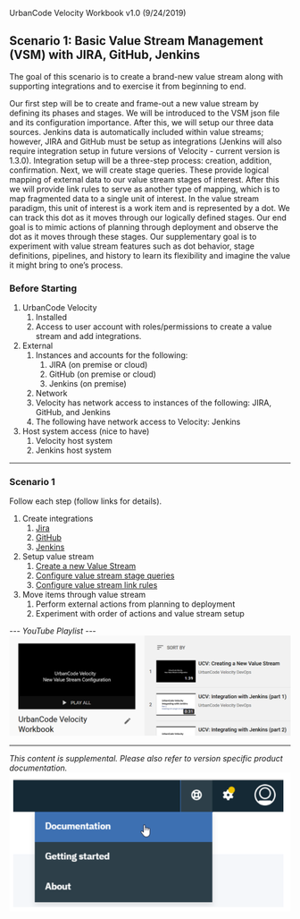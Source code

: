UrbanCode Velocity Workbook
v1.0 (9/24/2019)

## Scenario 1: Basic Value Stream Management (VSM) with JIRA, GitHub, Jenkins

The goal of this scenario is to create a brand-new value stream along with supporting integrations and to exercise it from beginning to end.

Our first step will be to create and frame-out a new value stream by defining its phases and stages. We will be introduced to the VSM json file and its configuration importance. After this, we will setup our three data sources. Jenkins data is automatically included within value streams; however, JIRA and GitHub must be setup as integrations (Jenkins will also require integration setup in future versions of Velocity - current version is 1.3.0). Integration setup will be a three-step process: creation, addition, confirmation. Next, we will create stage queries. These provide logical mapping of external data to our value stream stages of interest. After this we will provide link rules to serve as another type of mapping, which is to map fragmented data to a single unit of interest. In the value stream paradigm, this unit of interest is a work item and is represented by a dot.  We can track this dot as it moves through our logically defined stages. Our end goal is to mimic actions of planning through deployment and observe the dot as it moves through these stages. Our supplementary goal is to experiment with value stream features such as dot behavior, stage definitions, pipelines, and history to learn its flexibility and imagine the value it might bring to one’s process.

### Before Starting
1. UrbanCode Velocity
   1.	Installed
    2.	Access to user account with roles/permissions to create a value stream and add integrations.
2. External
   1. Instances and accounts for the following:
      1.	JIRA (on premise or cloud)
      2.	GitHub (on premise or cloud)
      3.	Jenkins (on premise)
   2.	Network
   1.	Velocity has network access to instances of the following: JIRA, GitHub, and Jenkins
   2.	The following have network access to Velocity: Jenkins
3. Host system access (nice to have)
   1.	Velocity host system
   2.	Jenkins host system
___

### Scenario 1

Follow each step (follow links for details).

1. Create integrations
   1. [Jira](jira/jiraIntegration.md)
   2.	[GitHub](github/githubIntegration.md)
   3. [Jenkins](jenkinsPlugin/jenkinsPlugin.md)
2. Setup value stream
   1. [Create a new Value Stream](valueStream/valueStream.md)
   2. [Configure value stream stage queries](valueStream/stageQueries/stageQueries.md)
   3. [Configure value stream link rules](valueStream/linkRules/linkRules.md)
3. Move items through value stream
   1.	Perform external actions from planning to deployment
   2.	Experiment with order of actions and value stream setup

*--- YouTube Playlist ---*
[![YouTube Playlist](general/YouTubePlaylist.PNG)](https://www.youtube.com/playlist?list=PLDq88EzQBSsAcitaMxyYapVhDeHQELxXC)

___
*This content is supplemental. Please also refer to version specific product documentation.*
![Documentation can be accessed in the upper right of Velocity](general/docs.png)
